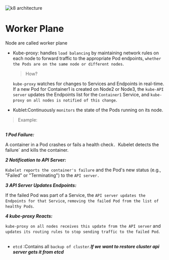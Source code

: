 <img src="https://kubernetes.io/images/docs/kubernetes-cluster-architecture.svg" alt="k8 architecture">


# Worker Plane
Node are called worker plane

- Kube-proxy: handles `load balancing` by maintaining network rules on each node to forward traffic to the appropriate Pod endpoints, `whether the Pods are on the same node or different nodes`.
  >How? 
  >
  `kube-proxy` watches for changes to Services and Endpoints in real-time. If a new Pod for Container1 is created on Node2 or Node3, the `kube-API server` updates the Endpoints list for the `Container1` Service, and `kube-proxy on all nodes is notified of this change`.

- Kublet:Continuously `monitors` the state of the Pods running on its node.

>Example:
##
##
##

***1 Pod Failure:***

A container in a Pod crashes or fails a health check`.
`Kubelet detects the failure` and kills the container.

***2 Notification to API Server:***

`Kubelet reports the container's failure` and the Pod's new status (e.g., "Failed" or "Terminating") to the `API server.`

***3 API Server Updates Endpoints:***

If the failed Pod was part of a Service, the `API server updates the Endpoints for that Service`, `removing the failed Pod from the list of healthy Pods`.

***4 kube-proxy Reacts:***

`kube-proxy on all nodes receives this update from the API server` and `updates its routing rules to stop sending traffic to the failed Pod`.

##
##
##


- `etcd` :Contains all `backup of cluster`.***If we want to restore cluster api server gets it from etcd***


